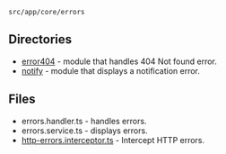 `src/app/core/errors`
## Directories
* [error404](Error-404) - module that handles 404 Not found error.
* [notify](Error-notify) - module that displays a notification error.

## Files
* errors.handler.ts - handles errors.
* errors.service.ts - displays errors.
* [http-errors.interceptor.ts](Http-errors-interceptor) - Intercept HTTP errors.




